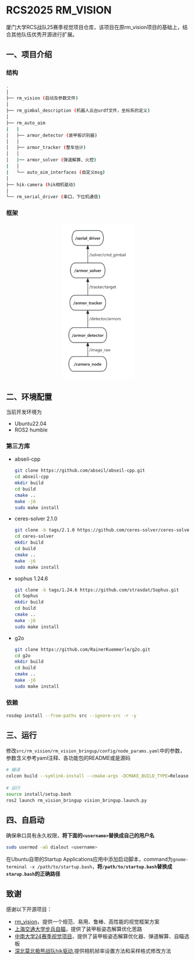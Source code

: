 # RCS2025 RM_VISION

厦门大学RCS战队25赛季视觉项目仓库，该项目在原rm_vision项目的基础上，结合其他队伍优秀开源进行扩展。

## 一、项目介绍

### 结构

```bash
.
│
├── rm_vision (启动及参数文件)
│
├── rm_gimbal_description (机器人云台urdf文件，坐标系的定义)
│
├── rm_auto_aim
|   |
│   ├── armor_detector (装甲板识别器)
│   │
│   ├── armor_tracker (整车估计)
│   │
│   |── armor_solver (弹道解算、火控)
|   │
|   └── auto_aim_interfaces (自定义msg)
│
├── hik-camera (hik相机驱动)
│
└── rm_serial_driver (串口，下位机通信)
```

### 框架

<p align="center">
  <img src="./doc/auto_aim.png" alt="auto_aim" width="200" />
</p>

## 二、环境配置

当前开发环境为

- Ubuntu22.04
- ROS2 humble

### 第三方库

- abseil-cpp

  ```bash
  git clone https://github.com/abseil/abseil-cpp.git
  cd abseil-cpp
  mkdir build
  cd build
  cmake ..
  make -j6
  sudo make install
  ```

- ceres-solver 2.1.0

  ```bash
  git clone -b tags/2.1.0 https://github.com/ceres-solver/ceres-solver.git
  cd ceres-solver
  mkdir build
  cd build
  cmake ..
  make -j6
  sudo make install
  ```

- sophus 1.24.6

  ```bash
  git clone -b tags/1.24.6 https://github.com/strasdat/Sophus.git
  cd Sophus
  mkdir build
  cd build
  cmake ..
  make -j6
  sudo make install
  ```

- g2o

  ```bash
  git clone https://github.com/RainerKuemmerle/g2o.git
  cd g2o
  mkdir build
  cd build
  cmake ..
  make -j6
  sudo make install
  ```

### 依赖

```bash
rosdep install --from-paths src --ignore-src -r -y
```

## 三、运行

修改`src/rm_vision/rm_vision_bringup/config/node_params.yaml`中的参数，参数含义参考yaml注释、各功能包的README或是源码

```bash
# 编译
colcon build --symlink-install --cmake-args -DCMAKE_BUILD_TYPE=Release

# 运行
source install/setup.bash
ros2 launch rm_vision_bringup vision_bringup.launch.py
```

## 四、自启动

确保串口具有永久权限，**将下面的`<username>`替换成自己的用户名**

```bash
sudo usermod -aG dialout <username>
```

在Ubuntu自带的Startup Applications应用中添加启动脚本，command为`gnome-terminal -x /path/to/startup.bash`，**将`/path/to/startup.bash`替换成`starup.bash`的正确路径**

## 致谢

感谢以下开源项目：

- [rm_vision](https://gitlab.com/rm_vision)，提供一个规范、易用、鲁棒、高性能的视觉框架方案
- [上海交通大学步兵自瞄](https://www.bilibili.com/video/BV1vX4y1W7U7/?spm_id_from=333.337.search-card.all.click&vd_source=cedcfac26162d6395214c6b86c7f02f0)，提供了装甲板姿态解算优化思路
- [中南大学24赛季视觉项目](https://github.com/CSU-FYT-Vision/FYT2024_vision/tree/main?tab=readme-ov-file)，提供了装甲板姿态解算优化器、弹道解算、自瞄选板
- [深北莫北极熊战队hik驱动](https://github.com/SMBU-PolarBear-Robotics-Team/hik_camera),提供相机帧率设置方法和采样格式修改方法

